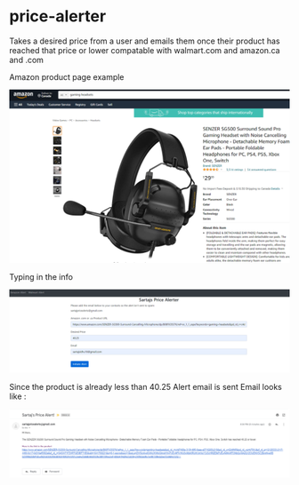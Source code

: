 # price-alerter

Takes a desired price from a user and emails them once their product has reached that price or lower
compatable with walmart.com and amazon.ca and .com

Amazon product page example

![](screenshots/example.png)

Typing in the info

![](screenshots/info.png)

Since the product is already less than 40.25
Alert email is sent
Email looks like :

![](screenshots/email.png)

